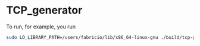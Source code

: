 # TCP_generator

To run, for example, you run 

```bash
sudo LD_LIBRARY_PATH=/users/fabricio/lib/x86_64-linux-gnu ./build/tcp-generator -a 41:00.0 -n 4 -l3,4,6,7,9,10,11 -- -r 10000 -f 128 -s 256 -t 30 -c addr.cfg
```
